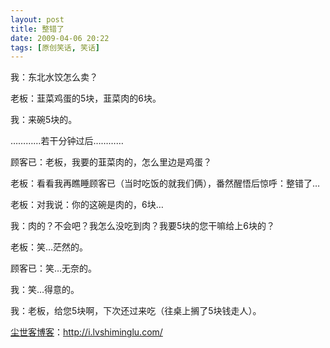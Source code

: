 ```yaml
---
layout: post
title: 整错了
date: 2009-04-06 20:22
tags: [原创笑话, 笑话]
---
```

我：东北水饺怎么卖？

老板：韮菜鸡蛋的5块，韮菜肉的6块。

我：来碗5块的。

…………若干分钟过后…………

顾客已：老板，我要的韮菜肉的，怎么里边是鸡蛋？

老板：看看我再瞧睡顾客已（当时吃饭的就我们俩），番然醒悟后惊呼：整错了…

老板：对我说：你的这碗是肉的，6块…

我：肉的？不会吧？我怎么没吃到肉？我要5块的您干嘛给上6块的？

老板：笑…茫然的。

顾客已：笑…无奈的。

我：笑…得意的。

我：老板，给您5块啊，下次还过来吃（往桌上搁了5块钱走人）。

<a href="http://i.lvshiminglu.com/">尘世客博客</a>：<a href="http://i.lvshiminglu.com/">http://i.lvshiminglu.com/</a>

